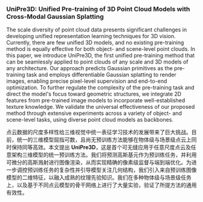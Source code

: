 ### UniPre3D: Unified Pre-training of 3D Point Cloud Models with Cross-Modal Gaussian Splatting

The scale diversity of point cloud data presents significant challenges in developing unified representation learning techniques for 3D vision. Currently, there are few unified 3D models, and no existing pre-training method is equally effective for both object- and scene-level point clouds. In this paper, we introduce UniPre3D, the first unified pre-training method that can be seamlessly applied to point clouds of any scale and 3D models of any architecture. Our approach predicts Gaussian primitives as the pre-training task and employs differentiable Gaussian splatting to render images, enabling precise pixel-level supervision and end-to-end optimization. To further regulate the complexity of the pre-training task and direct the model's focus toward geometric structures, we integrate 2D features from pre-trained image models to incorporate well-established texture knowledge. We validate the universal effectiveness of our proposed method through extensive experiments across a variety of object- and scene-level tasks, using diverse point cloud models as backbones.

点云数据的尺度多样性给三维视觉中统一表征学习技术的发展带来了巨大挑战。目前，统一的三维模型屈指可数，且尚无预训练方法能够在物体级与场景级点云上同时保持同等高效。本文提出 **UniPre3D**，这是首个可无缝应用于任意尺度点云及任意架构三维模型的统一预训练方法。我们将预测高斯基元作为预训练任务，并利用可微分的高斯溅射进行图像渲染，从而实现精确的像素级监督与端到端优化。为进一步调控预训练任务的复杂性并引导模型关注几何结构，我们引入来自预训练图像模型的二维特征，以融入成熟的纹理先验知识。我们在多种物体级与场景级任务上，以及基于不同点云模型的骨干网络上进行了大量实验，验证了所提方法的通用有效性。
